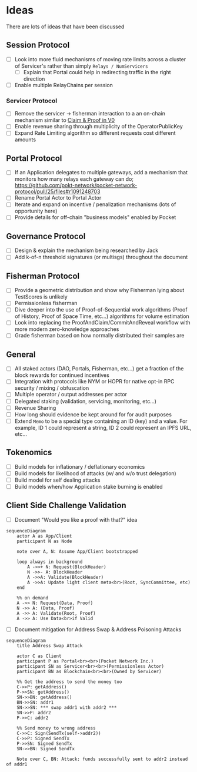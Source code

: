 # Ideas

There are lots of ideas that have been discussed

## Session Protocol

- [ ] Look into more fluid mechanisms of moving rate limits across a cluster of Servicer's rather than simply `Relays / NumServicers`
  - [ ] Explain that Portal could help in redirecting traffic in the right direction
- [ ] Enable multiple RelayChains per session

### Servicer Protocol

- [ ] Remove the servicer -> fisherman interaction to a an on-chain mechanism similar to [Claim & Proof in V0](https://github.com/pokt-network/pocket-core/blob/staging/doc/specs/reward_protocol.md)
- [ ] Enable revenue sharing through multiplicity of the OperatorPublicKey
- [ ] Expand Rate Limiting algorithm so different requests cost different amounts

## Portal Protocol

- [ ] If an Application delegates to multiple gateways, add a mechanism that monitors how many relays each gateway can do; https://github.com/pokt-network/pocket-network-protocol/pull/25/files#r1091248703
- [ ] Rename Portal Actor to Portal Actor
- [ ] Iterate and expand on incentive / penalization mechanisms (lots of opportunity here)
- [ ] Provide details for off-chain "business models" enabled by Pocket

## Governance Protocol

- [ ] Design & explain the mechanism being researched by Jack
- [ ] Add k-of-n threshold signatures (or multisgs) throughout the document

## Fisherman Protocol

- [ ] Provide a geometric distribution and show why Fisherman lying about TestScores is unlikely
- [ ] Permissionless fisherman
- [ ] Dive deeper into the use of Proof-of-Sequential work algorithms (Proof of History, Proof of Space Time, etc...) algorithms for volume estimation
- [ ] Look into replacing the ProofAndClaim/CommitAndReveal workflow with more modern zero-knowledge approaches
- [ ] Grade fisherman based on how normally distributed their samples are

## General

- [ ] All staked actors (DAO, Portals, Fisherman, etc...) get a fraction of the block rewards for continued incentives
- [ ] Integration with protocols like NYM or HOPR for native opt-in RPC security / mixing / obfuscation
- [ ] Multiple operator / output addresses per actor
- [ ] Delegated staking (validation, servicing, monitoring, etc...)
- [ ] Revenue Sharing
- [ ] How long should evidence be kept around for for audit purposes
- [ ] Extend `Memo` to be a special type containing an ID (key) and a value. For example, ID 1 could represent a string, ID 2 could represent an IPFS URL, etc...

## Tokenomics

- [ ] Build models for inflationary / deflationary economics
- [ ] Build models for likelihood of attacks (w/ and w/o trust delegation)
- [ ] Build model for self dealing attacks
- [ ] Build models when/how Application stake burning is enabled

## Client Side Challenge Validation

- [ ] Document "Would you like a proof with that?" idea

```mermaid
sequenceDiagram
    actor A as App/Client
    participant N as Node

    note over A, N: Assume App/Client bootstrapped

    loop always in background
        A ->>+ N: Request(BlockHeader)
        N ->>- A: BlockHeader
        A ->>A: Validate(BlockHeader)
        A ->>A: Update light client meta<br>(Root, SyncCommittee, etc)
    end

    %% on demand
    A ->> N: Request(Data, Proof)
    N ->> A: (Data, Proof)
    A ->> A: Validate(Root, Proof)
    A ->> A: Use Data<br>if Valid
```

- [ ] Document mitigation for Address Swap & Address Poisoning Attacks

```mermaid
sequenceDiagram
    title Address Swap Attack

    actor C as Client
    participant P as Portal<br><br>(Pocket Network Inc.)
    participant SN as Servicer<br><br>(Permissionless Actor)
    participant BN as Blockchain<br><br>(Owned by Servicer)

    %% Get the address to send the money too
    C->>P: getAddress()
    P->>SN: getAddress()
    SN->>BN: getAddress()
    BN->>SN: addr1
    SN->>SN: *** swap addr1 with addr2 ***
    SN->>P: addr2
    P->>C: addr2

    %% Send money to wrong address
    C->>C: Sign(SendTx(self->addr2))
    C->>P: Signed SendTx
    P->>SN: Signed SendTx
    SN->>BN: Signed SendTx

    Note over C, BN: Attack: funds successfully sent to addr2 instead of addr1
```
